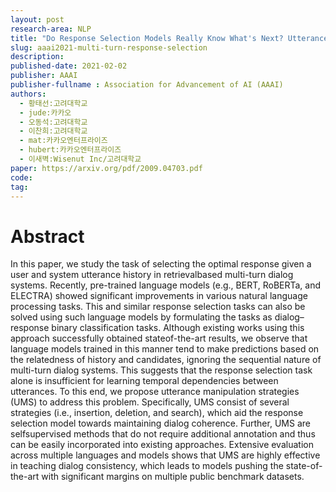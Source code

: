 ```yaml
---
layout: post
research-area: NLP
title: "Do Response Selection Models Really Know What's Next? Utterance Manipulation Strategies for Multi-turn Response Selection"
slug: aaai2021-multi-turn-response-selection
description:
published-date: 2021-02-02
publisher: AAAI
publisher-fullname : Association for Advancement of AI (AAAI)
authors:
  - 황태선:고려대학교
  - jude:카카오
  - 오동석:고려대학교
  - 이찬희:고려대학교
  - mat:카카오엔터프라이즈
  - hubert:카카오엔터프라이즈
  - 이새벽:Wisenut Inc/고려대학교
paper: https://arxiv.org/pdf/2009.04703.pdf
code:
tag:
---
```


# Abstract

In this paper, we study the task of selecting the optimal response given a user and system utterance history in retrievalbased multi-turn dialog systems. Recently, pre-trained language models (e.g., BERT, RoBERTa, and ELECTRA) showed significant improvements in various natural language processing tasks. This and similar response selection tasks can also be solved using such language models by formulating the tasks as dialog–response binary classification tasks. Although existing works using this approach successfully obtained stateof-the-art results, we observe that language models trained in this manner tend to make predictions based on the relatedness of history and candidates, ignoring the sequential nature of multi-turn dialog systems. This suggests that the response selection task alone is insufficient for learning temporal dependencies between utterances. To this end, we propose utterance manipulation strategies (UMS) to address this problem. Specifically, UMS consist of several strategies (i.e., insertion, deletion, and search), which aid the response selection model towards maintaining dialog coherence. Further, UMS are selfsupervised methods that do not require additional annotation and thus can be easily incorporated into existing approaches. Extensive evaluation across multiple languages and models shows that UMS are highly effective in teaching dialog consistency, which leads to models pushing the state-of-the-art with significant margins on multiple public benchmark datasets.
